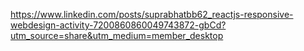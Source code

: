 https://www.linkedin.com/posts/suprabhatbb62_reactjs-responsive-webdesign-activity-7200860860049743872-gbCd?utm_source=share&utm_medium=member_desktop
